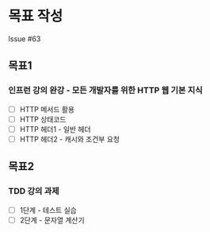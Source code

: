 # 목표 작성
Issue #63

## 목표1
### 인프런 강의 완강 - 모든 개발자를 위한 HTTP 웹 기본 지식
- [ ] HTTP 메서드 활용
- [ ] HTTP 상태코드
- [ ] HTTP 헤더1 - 일반 헤더
- [ ] HTTP 헤더2 - 캐시와 조건부 요청

## 목표2
### TDD 강의 과제
- [ ] 1단계 - 테스트 실습
- [ ] 2단계 - 문자열 계산기